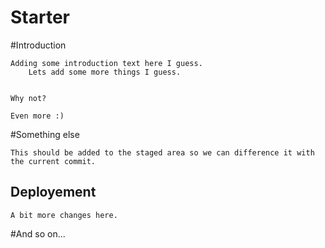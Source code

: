 # Starter

#Introduction

	Adding some introduction text here I guess.
		Lets add some more things I guess. 
	
	
	Why not?
	
	Even more :)
	
	


#Something else

	This should be added to the staged area so we can difference it with the current commit.

## Deployement

	A bit more changes here.


#And so on...